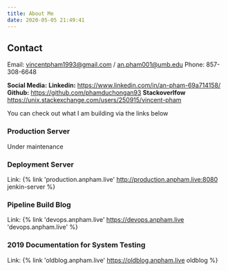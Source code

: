 ```yaml
---
title: About Me
date: 2020-05-05 21:49:41
---
```


## Contact

Email: vincentpham1993@gmail.com / an.pham001@umb.edu
Phone: 857-308-6648

**Social Media:**
**Linkedin:** https://www.linkedin.com/in/an-pham-69a714158/
**Github:** https://github.com/phamduchongan93
**Stackoverlfow** https://unix.stackexchange.com/users/250915/vincent-pham

You can check out what I am building via the links below 

### Production Server

Under maintenance 

### Deployment Server 

Link: {% link 'production.anpham.live' http://production.anpham.live:8080  jenkin-server %}

### Pipeline Build Blog

Link: {% link 'devops.anpham.live' https://devops.anpham.live  'devops.anpham.live' %}

### 2019 Documentation for System Testing

Link: {% link 'oldblog.anpham.live' https://oldblog.anpham.live  oldblog %}

